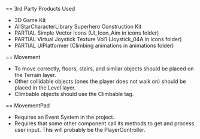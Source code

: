 == 3rd Party Products Used
* 3D Game Kit
* AllStarCharacterLibrary Superhero Construction Kit
* PARTIAL Simple Vector Icons (UI_Icon_Aim in icons folder)
* PARTIAL Virtual Joystick Texture Vol1 (Joystick_04A in icons folder)
* PARTIAL UIPlatformer (Climbing animations in animations folder)

== Movement
* To move correctly, floors, stairs, and similar objects should be placed on the Terrain layer.
* Other collidable objects (ones the player does not walk on) should be placed in the Level layer.
* Climbable objects should use the Climbable tag.

== MovementPad
* Requires an Event System in the project.
* Requires that some other component call its methods to get and process user input. This will probably be the PlayerController.

